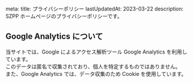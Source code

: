 <route lang="yaml">
meta:
    title: プライバシーポリシー
    lastUpdatedAt: 2023-03-22
    description: SZPP ホームページのプライバシーポリシーです。
</route>

## Google Analytics について

当サイトでは、Google によるアクセス解析ツール Google Analytics を利用しています。  
このデータは匿名で収集されており、個人を特定するものではありません。  
また、Google Analytics では、データ収集のため Cookie を使用しています。
